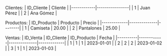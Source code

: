 Clientes:
| ID_Cliente | Cliente        |
|------------|----------------|
| 1          | Juan Pérez     | 
| 2          | Ana Gómez      | 

Productos:
| ID_Producto | Producto     | Precio | 
|-------------|--------------|--------|
| 1           | Camiseta     | 20.00  | 
| 2           | Pantalones   | 25.00  | 

Ventas:
| ID_Venta | ID_Cliente | ID_Producto  | Fecha       |
|----------|------------|--------------|-------------|
| 1        | 1          | 1            | 2023-01-01  |
| 2        | 2          | 2            | 2023-01-02  |
| 3        | 1          | 1            | 2023-01-03  |
